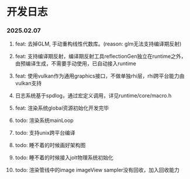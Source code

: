 # 开发日志

### 2025.02.07

1. feat: 去掉GLM, 手动重构线性代数库。(reason: glm无法支持编译期反射)

2. feat: 支持编译期反射，编译期反射工具reflectionGen独立在runtime之外，由预编译生成，不需要手动使用，已自动接入runtime

3. feat: 使用vulkan作为通用graphics接口，不做单独rhi层，rhi跨平台能力由vulkan支持

4. 日志系统基于spdlog，通过宏定义调用，详见runtime/core/macro.h

5. feat: 渲染系统global资源初始化开发完毕

6. todo: 渲染系统mainLoop

7. todo: 支持unix跨平台编译

8. todo: 睡不着的时候画好架构图

9. todo: 睡不着的时候接入jolt物理系统初始化

10. todo: 渲染管线中的image imageView sampler没有回收，加入回收能力
